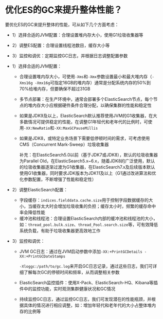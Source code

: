 # 优化ES的GC来提升整体性能？

要优化ES的GC来提升整体的性能，可从如下几个方面考虑：

- 1）选择合适的JVM配置：合理设置堆内存大小，使用G1垃圾收集器等
- 2）调整ES配置：合理设置线程池数目，缓存大小等
- 3）监控和调优：定期监控GC日志，并根据日志调整配置参数



- 1）选择合适的JVM配置：

  - 合理设置堆内存大小，可使用`-Xms`和`-Xmx`参数设置最小和最大堆内存（`-Xms16g -Xmx16g`可指定16GB的堆内存）通常是分配系统内存的50%到70%给堆内存，但要确保不超过31GB

  - 多节点部署：在生产环境中，通常会部署多个ElasticSearch节点，每个节点的堆内存大小应根据硬件条件合理分配，以确保集群的性能和稳定性

  - 如果是JDK9及以上，ElasticSearch默认推荐使用JVM的G1收集器，在大多数情况可提供稳定的性能，在调整G1年轻代和老年代的比例时，可使用`-XX:NewRatio`和`-XX:MaxGCPauseMillis`

  - 如果是JDK8，或特定业务场景下需要低停顿时间的需求，可考虑使用CMS（Concurrent Mark-Sweep）垃圾收集器

    补充：在ElasticSearch5.0以前（基于JDK7或JDK8），默认的垃圾收集器为Parallel Old，在ElasticSearch5.x~6.x，随着JDK8的广泛使用，默认的垃圾收集器逐渐过渡为G1收集器，在ElasticSearch7.x及后续版本默认使用G1收集器，同时要求JDK版本为JDK11及以上（G1通过改进算法和优化参数配置，不断增强了性能和稳定性）

- 2）调整ElasticSearch配置：

  - 字段缓存：`indices.fielddata.cache.size`用于控制字段数据缓存的大小，当缓存太大时会增加垃圾收集的负担；缓存太小时，频繁的缓存命中率会降低性能
  - 缓冲池和线程池：合理设置ElasticSearch内部的缓冲池和线程池的大小，如：`thread_pool.bulk.size`、`thread_Pool.search.size`等，可有效降低系统负载，有助于垃圾收集器更高效地工作

- 3）监控和调优：

  - JVM GC日志：通过在JVM启动参数中添加`-XX:+PrintGCDetails -XX:+PrintGCDateStamps  `

    `-Xloggc:/path/to/gc.log`来开启GC日志记录，通过这些日志，我们可详细了解每次GC的停顿时间和频率，从而调整相关参数

  - ElasticSearch监控插件：使用X-Pack、ElasticSearch-HQ、Kibana等插件中的监控功能，实时观测集群健康状况和GC情况

  - 持续监控GC日志，通过监控GC日志，我们可发现潜在的性能瓶颈，并根据具体的情况进行相应调整，如：增加年轻代和老年代的大小占整体堆内存的比例等